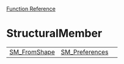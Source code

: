 [Function Reference](../README.md)

# StructuralMember
| | | |
|---|---|---|
| [SM_FromShape](../Functions/SM_FromShape.md) | [SM_Preferences](../Functions/SM_Preferences.md) 
